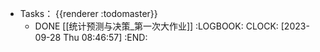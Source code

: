 - Tasks： {{renderer :todomaster}}
	- DONE [[统计预测与决策_第一次大作业]]
	  :LOGBOOK:
	  CLOCK: [2023-09-28 Thu 08:46:57]
	  :END: